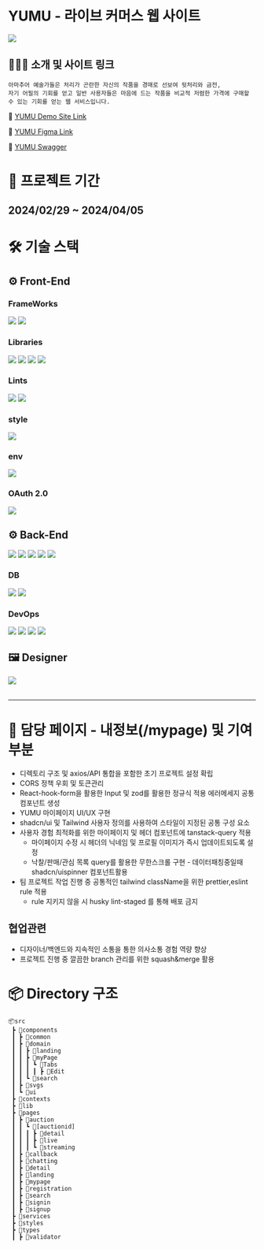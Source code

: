 # YUMU - 라이브 커머스 웹 사이트

<image src="https://github.com/Team-YUMU/YUMU-FE/assets/124119421/89acb350-70df-4ce1-9ee7-a98dd4a02d53"/>

## 👨🏻‍💻 소개 및 사이트 링크
    아마추어 예술가들은 처리가 곤란한 자신의 작품을 경매로 선보여 뒷처리와 금전,
    자기 어필의 기회를 얻고 일반 사용자들은 마음에 드는 작품을 비교적 저렴한 가격에 구매할 수 있는 기회를 얻는 웹 서비스입니다.



🔗 <a href="https://yu-mu.vercel.app/" target="_blank">YUMU Demo Site Link</a>

🔗 <a href="https://www.figma.com/file/bhKgwf7PVFMytzo65XVyse/%EC%9C%A0%EB%AC%B4-%EB%94%94%EC%9E%90%EC%9D%B8?type=design&node-id=257-547&mode=design&t=pty5KUz8BTXv5IxK-0" target="_blank">YUMU Figma Link</a>

🔗 <a href="http://43.200.219.117:8080/swagger-ui/index.html#/" target="_blank">YUMU Swagger</a>

# 📆 프로젝트 기간
## 2024/02/29 ~ 2024/04/05

# 🛠️ 기술 스택 
<div class="display:flex; gap:5px;">

<div>
    
## ⚙️ Front-End

### FrameWorks
  
<img src="https://img.shields.io/badge/Typescript-3178c6?style=for-the-badge&logo=Typescript&logoColor=white"/>
<img src="https://img.shields.io/badge/Next.js-000000?style=for-the-badge&logo=Next.js&logoColor=white">
         
  
### Libraries

  <img src="https://img.shields.io/badge/shadcn/ui-000000?style=for-the-badge&logo=shadcn/ui&logoColor=white">
  <img src="https://img.shields.io/badge/reacthookform-EC5990?style=for-the-badge&logo=reacthookform&logoColor=white">
  <img src="https://img.shields.io/badge/reactquery-FF4154?style=for-the-badge&logo=reactquery&logoColor=white">
  <img src="https://img.shields.io/badge/axios-5A29E4?style=for-the-badge&logo=axios&logoColor=white">
  
### Lints

  <img src="https://img.shields.io/badge/esLint-4B32C3?style=for-the-badge&logo=eslint&logoColor=white">
<img src="https://img.shields.io/badge/prettier-F7B93E?style=for-the-badge&logo=prettier&logoColor=white">
  
### style

<img src="https://img.shields.io/badge/Tailwind CSS-06B6D4?style=for-the-badge&logo=Tailwind CSS&logoColor=white"/>

### env

<img src="https://img.shields.io/badge/dotenv-ECD53F?style=for-the-badge&logo=dotenv&logoColor=white"/> 

### OAuth 2.0

<img src="https://img.shields.io/badge/kakaotalk-FFCD00?style=for-the-badge&logo=kakaotalk&logoColor=white">
</div>

<div>
    
## ⚙️ Back-End 

<img src="https://img.shields.io/badge/JAVA 17-007396?style=for-the-badge&logo=java&logoColor=white">
<img src="https://img.shields.io/badge/springboot-6DB33F?style=for-the-badge&logo=springboot&logoColor=white"/>
<img src="https://img.shields.io/badge/springsecurity-6DB33F?style=for-the-badge&logo=springsecurity&logoColor=white">
<img src="https://img.shields.io/badge/websocket-F8DC75?style=for-the-badge&logo=websocket&logoColor=white">
<img src="https://img.shields.io/badge/stomp-232F3E?style=for-the-badge&logo=stomp &logoColor=white">

### DB

<img src="https://img.shields.io/badge/redis-DC382D?style=for-the-badge&logo=redis&logoColor=white">
<img src="https://img.shields.io/badge/mysql-4479A1?style=for-the-badge&logo=mysql&logoColor=white">


### DevOps

<img src="https://img.shields.io/badge/amazonec2-FF9900?style=for-the-badge&logo=amazonec2&logoColor=white">
<img src="https://img.shields.io/badge/amazons3-569A31?style=for-the-badge&logo=amazons3&logoColor=white">
<img src="https://img.shields.io/badge/amazonrds-527FFF?style=for-the-badge&logo=amazonrds&logoColor=white">
<img src="https://img.shields.io/badge/githubactions-2088FF?style=for-the-badge&logo=githubactions&logoColor=white">
  </div>
  <div>
      
## 🖼️ Designer
  
 <img src="https://img.shields.io/badge/figma-F24E1E?style=for-the-badge&logo=figma&logoColor=white"/>
  </div>
  </div>

<br>

<hr>

# 🎯 담당 페이지 - 내정보(/mypage) 및 기여 부분
- 디렉토리 구조 및 axios/API 통합을 포함한 초기 프로젝트 설정 확립
- CORS 정책 우회 및 토큰관리
- React-hook-form을 활용한 Input 및 zod를 활용한 정규식 적용 에러메세지 공통 컴포넌트 생성
- YUMU 마이페이지 UI/UX 구현
- shadcn/ui 및 Tailwind 사용자 정의를 사용하여 스타일이 지정된 공통 구성 요소
- 사용자 경험 최적화를 위한 마이페이지 및 헤더 컴포넌트에 tanstack-query 적용
  - 마이페이지 수정 시 헤더의 닉네임 및 프로필 이미지가 즉시 업데이트되도록 설정
  - 낙찰/판매/관심 목록 query를 활용한 무한스크롤 구현
        - 데이터패칭중일때shadcn/uispinner 컴포넌트활용
- 팀 프로젝트 작업 진행 중 공통적인 tailwind className을 위한 prettier,eslint rule 적용
    - rule 지키지 않을 시 husky lint-staged 를 통해 배포 금지
## 협업관련
- 디자이너/백엔드와 지속적인 소통을 통한 의사소통 경험 역량 향상
- 프로젝트 진행 중 깔끔한 branch 관리를 위한 squash&merge 활용


# 📦 Directory 구조 
```
📦src
 ┣ 📂components
 ┃ ┣ 📂common
 ┃ ┣ 📂domain
 ┃ ┃ ┣ 📂landing
 ┃ ┃ ┣ 📂myPage
 ┃ ┃ ┃ ┗ 📂Tabs
 ┃ ┃ ┃ ┃ ┣ 📂Edit
 ┃ ┃ ┗ 📂search
 ┃ ┣ 📂svgs
 ┃ ┗ 📂ui
 ┣ 📂contexts
 ┣ 📂lib
 ┣ 📂pages
 ┃ ┣ 📂auction
 ┃ ┃ ┗ 📂[auctionid]
 ┃ ┃ ┃ ┣ 📂detail
 ┃ ┃ ┃ ┣ 📂live
 ┃ ┃ ┃ ┗ 📂streaming
 ┃ ┣ 📂callback
 ┃ ┣ 📂chatting
 ┃ ┣ 📂detail
 ┃ ┣ 📂landing
 ┃ ┣ 📂mypage
 ┃ ┣ 📂registration
 ┃ ┣ 📂search
 ┃ ┣ 📂signin
 ┃ ┣ 📂signup
 ┣ 📂services
 ┣ 📂styles
 ┣ 📂types
 ┃ ┣ 📂validator
```

